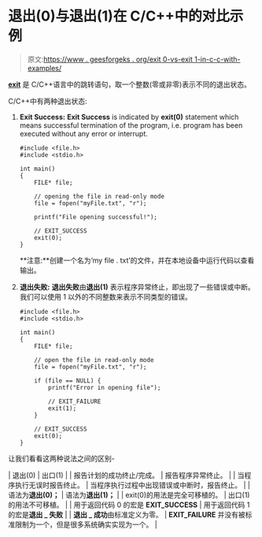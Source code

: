 # 退出(0)与退出(1)在 C/C++中的对比示例

> 原文:[https://www . geesforgeks . org/exit 0-vs-exit 1-in-c-c-with-examples/](https://www.geeksforgeeks.org/exit0-vs-exit1-in-c-c-with-examples/)

**[exit](https://www.geeksforgeeks.org/exit-vs-_exit-c-cpp/)** 是 C/C++语言中的跳转语句，取一个整数(零或非零)表示不同的退出状态。

C/C++中有两种退出状态:

1.  **Exit Success:** **Exit Success** is indicated by **exit(0)** statement which means successful termination of the program, i.e. program has been executed without any error or interrupt.

    ```
    #include <file.h>
    #include <stdio.h>

    int main()
    {
        FILE* file;

        // opening the file in read-only mode
        file = fopen("myFile.txt", "r");

        printf("File opening successful!");

        // EXIT_SUCCESS
        exit(0);
    }
    ```

    **注意:**创建一个名为‘my file . txt’的文件，并在本地设备中运行代码以查看输出。

2.  **退出失败:** **退出失败**由**退出(1)** 表示程序异常终止，即出现了一些错误或中断。我们可以使用 1 以外的不同整数来表示不同类型的错误。

    ```
    #include <file.h>
    #include <stdio.h>

    int main()
    {
        FILE* file;

        // open the file in read-only mode
        file = fopen("myFile.txt", "r");

        if (file == NULL) {
            printf("Error in opening file");

            // EXIT_FAILURE
            exit(1);
        }

        // EXIT_SUCCESS
        exit(0);
    }
    ```

让我们看看这两种说法之间的区别-

| 退出(0) | 出口(1) |
| 报告计划的成功终止/完成。 | 报告程序异常终止。 |
| 当程序执行无误时报告终止。 | 当程序执行过程中出现错误或中断时，报告终止。 |
| 语法为**退出(0)；** | 语法为**退出(1)；** |
| exit(0)的用法是完全可移植的。 | 出口(1)的用法不可移植。 |
| 用于返回代码 0 的宏是 **EXIT_SUCCESS** | 用于返回代码 1 的宏是**退出 _ 失败** |
| **退出 _ 成功**由标准定义为零。 | **EXIT_FAILURE** 并没有被标准限制为一个，但是很多系统确实实现为一个。 |